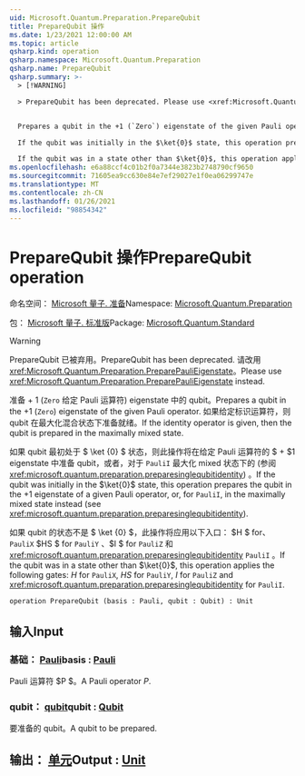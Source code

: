 ```yaml
---
uid: Microsoft.Quantum.Preparation.PrepareQubit
title: PrepareQubit 操作
ms.date: 1/23/2021 12:00:00 AM
ms.topic: article
qsharp.kind: operation
qsharp.namespace: Microsoft.Quantum.Preparation
qsharp.name: PrepareQubit
qsharp.summary: >-
  > [!WARNING]

  > PrepareQubit has been deprecated. Please use <xref:Microsoft.Quantum.Preparation.PreparePauliEigenstate> instead.


  Prepares a qubit in the +1 (`Zero`) eigenstate of the given Pauli operator. If the identity operator is given, then the qubit is prepared in the maximally mixed state.

  If the qubit was initially in the $\ket{0}$ state, this operation prepares the qubit in the $+1$ eigenstate of a given Pauli operator, or, for `PauliI`, in the maximally mixed state instead (see <xref:microsoft.quantum.preparation.preparesinglequbitidentity>).

  If the qubit was in a state other than $\ket{0}$, this operation applies the following gates: $H$ for `PauliX`, $HS$ for `PauliY`, $I$ for `PauliZ` and <xref:microsoft.quantum.preparation.preparesinglequbitidentity> for `PauliI`.
ms.openlocfilehash: e6a88ccf4c01b2f0a7344e3823b2748790cf9650
ms.sourcegitcommit: 71605ea9cc630e84e7ef29027e1f0ea06299747e
ms.translationtype: MT
ms.contentlocale: zh-CN
ms.lasthandoff: 01/26/2021
ms.locfileid: "98854342"
---
```

# <a name="preparequbit-operation"></a><span data-ttu-id="571ec-102">PrepareQubit 操作</span><span class="sxs-lookup"><span data-stu-id="571ec-102">PrepareQubit operation</span></span>

<span data-ttu-id="571ec-103">命名空间： [Microsoft 量子. 准备](xref:Microsoft.Quantum.Preparation)</span><span class="sxs-lookup"><span data-stu-id="571ec-103">Namespace: [Microsoft.Quantum.Preparation](xref:Microsoft.Quantum.Preparation)</span></span>

<span data-ttu-id="571ec-104">包： [Microsoft 量子. 标准版](https://nuget.org/packages/Microsoft.Quantum.Standard)</span><span class="sxs-lookup"><span data-stu-id="571ec-104">Package: [Microsoft.Quantum.Standard](https://nuget.org/packages/Microsoft.Quantum.Standard)</span></span>


> [!WARNING]
> <span data-ttu-id="571ec-105">PrepareQubit 已被弃用。</span><span class="sxs-lookup"><span data-stu-id="571ec-105">PrepareQubit has been deprecated.</span></span> <span data-ttu-id="571ec-106">请改用 <xref:Microsoft.Quantum.Preparation.PreparePauliEigenstate>。</span><span class="sxs-lookup"><span data-stu-id="571ec-106">Please use <xref:Microsoft.Quantum.Preparation.PreparePauliEigenstate> instead.</span></span>

<span data-ttu-id="571ec-107">准备 + 1 (`Zero` 给定 Pauli 运算符) eigenstate 中的 qubit。</span><span class="sxs-lookup"><span data-stu-id="571ec-107">Prepares a qubit in the +1 (`Zero`) eigenstate of the given Pauli operator.</span></span>
<span data-ttu-id="571ec-108">如果给定标识运算符，则 qubit 在最大化混合状态下准备就绪。</span><span class="sxs-lookup"><span data-stu-id="571ec-108">If the identity operator is given, then the qubit is prepared in the maximally mixed state.</span></span>

<span data-ttu-id="571ec-109">如果 qubit 最初处于 $ \ket {0} $ 状态，则此操作将在给定 Pauli 运算符的 $ + $1 eigenstate 中准备 qubit，或者，对于 `PauliI` 最大化 mixed 状态下的 (参阅 <xref:microsoft.quantum.preparation.preparesinglequbitidentity>) 。</span><span class="sxs-lookup"><span data-stu-id="571ec-109">If the qubit was initially in the $\ket{0}$ state, this operation prepares the qubit in the $+1$ eigenstate of a given Pauli operator, or, for `PauliI`, in the maximally mixed state instead (see <xref:microsoft.quantum.preparation.preparesinglequbitidentity>).</span></span>

<span data-ttu-id="571ec-110">如果 qubit 的状态不是 $ \ket {0} $，此操作将应用以下入口： $H $ for、 `PauliX` $HS $ for `PauliY` 、$I $ for `PauliZ` 和 <xref:microsoft.quantum.preparation.preparesinglequbitidentity> `PauliI` 。</span><span class="sxs-lookup"><span data-stu-id="571ec-110">If the qubit was in a state other than $\ket{0}$, this operation applies the following gates: $H$ for `PauliX`, $HS$ for `PauliY`, $I$ for `PauliZ` and <xref:microsoft.quantum.preparation.preparesinglequbitidentity> for `PauliI`.</span></span>

```qsharp
operation PrepareQubit (basis : Pauli, qubit : Qubit) : Unit
```


## <a name="input"></a><span data-ttu-id="571ec-111">输入</span><span class="sxs-lookup"><span data-stu-id="571ec-111">Input</span></span>

### <a name="basis--pauli"></a><span data-ttu-id="571ec-112">基础： [Pauli](xref:microsoft.quantum.lang-ref.pauli)</span><span class="sxs-lookup"><span data-stu-id="571ec-112">basis : [Pauli](xref:microsoft.quantum.lang-ref.pauli)</span></span>

<span data-ttu-id="571ec-113">Pauli 运算符 $P $。</span><span class="sxs-lookup"><span data-stu-id="571ec-113">A Pauli operator $P$.</span></span>


### <a name="qubit--qubit"></a><span data-ttu-id="571ec-114">qubit： [qubit](xref:microsoft.quantum.lang-ref.qubit)</span><span class="sxs-lookup"><span data-stu-id="571ec-114">qubit : [Qubit](xref:microsoft.quantum.lang-ref.qubit)</span></span>

<span data-ttu-id="571ec-115">要准备的 qubit。</span><span class="sxs-lookup"><span data-stu-id="571ec-115">A qubit to be prepared.</span></span>



## <a name="output--unit"></a><span data-ttu-id="571ec-116">输出： [单元](xref:microsoft.quantum.lang-ref.unit)</span><span class="sxs-lookup"><span data-stu-id="571ec-116">Output : [Unit](xref:microsoft.quantum.lang-ref.unit)</span></span>

